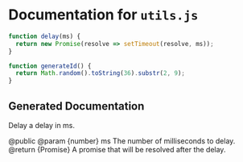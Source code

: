 # Documentation for `utils.js`

```javascript
function delay(ms) {
  return new Promise(resolve => setTimeout(resolve, ms));
}

function generateId() {
  return Math.random().toString(36).substr(2, 9);
}
```

## Generated Documentation

Delay a delay in ms.

@public
@param {number} ms The number of milliseconds to delay.
@return {Promise} A promise that will be resolved after the delay.
